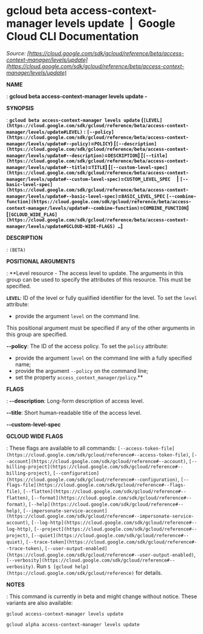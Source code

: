 # gcloud beta access-context-manager levels update  |  Google Cloud CLI Documentation

*Source: [https://cloud.google.com/sdk/gcloud/reference/beta/access-context-manager/levels/update](https://cloud.google.com/sdk/gcloud/reference/beta/access-context-manager/levels/update)*

**NAME**

: **gcloud beta access-context-manager levels update -**

**SYNOPSIS**

: **`gcloud beta access-context-manager levels update` (`[LEVEL](https://cloud.google.com/sdk/gcloud/reference/beta/access-context-manager/levels/update#LEVEL)` : `[--policy](https://cloud.google.com/sdk/gcloud/reference/beta/access-context-manager/levels/update#--policy)`=`POLICY`) [`[--description](https://cloud.google.com/sdk/gcloud/reference/beta/access-context-manager/levels/update#--description)`=`DESCRIPTION`] [`[--title](https://cloud.google.com/sdk/gcloud/reference/beta/access-context-manager/levels/update#--title)`=`TITLE`] [`[--custom-level-spec](https://cloud.google.com/sdk/gcloud/reference/beta/access-context-manager/levels/update#--custom-level-spec)`=`CUSTOM_LEVEL_SPEC`     | `[--basic-level-spec](https://cloud.google.com/sdk/gcloud/reference/beta/access-context-manager/levels/update#--basic-level-spec)`=`BASIC_LEVEL_SPEC` `[--combine-function](https://cloud.google.com/sdk/gcloud/reference/beta/access-context-manager/levels/update#--combine-function)`=`COMBINE_FUNCTION`] [`[GCLOUD_WIDE_FLAG](https://cloud.google.com/sdk/gcloud/reference/beta/access-context-manager/levels/update#GCLOUD-WIDE-FLAGS) …`]**

**DESCRIPTION**

: `(BETA)`

**POSITIONAL ARGUMENTS**

: **Level resource - The access level to update. The arguments in this group can be
used to specify the attributes of this resource.
This must be specified.

**`LEVEL`**:
ID of the level or fully qualified identifier for the level.
To set the `level` attribute:

- provide the argument `level` on the command line.

This positional argument must be specified if any of the other arguments in this
group are specified.

**--policy**:
The ID of the access policy.
To set the `policy` attribute:

- provide the argument `level` on the command line with a fully
specified name;
- provide the argument `--policy` on the command line;
- set the property `access_context_manager/policy`.**

**FLAGS**

: **--description**:
Long-form description of access level.

**--title**:
Short human-readable title of the access level.

**--custom-level-spec**

**GCLOUD WIDE FLAGS**

: These flags are available to all commands: `[--access-token-file](https://cloud.google.com/sdk/gcloud/reference#--access-token-file)`,
`[--account](https://cloud.google.com/sdk/gcloud/reference#--account)`, `[--billing-project](https://cloud.google.com/sdk/gcloud/reference#--billing-project)`,
`[--configuration](https://cloud.google.com/sdk/gcloud/reference#--configuration)`,
`[--flags-file](https://cloud.google.com/sdk/gcloud/reference#--flags-file)`,
`[--flatten](https://cloud.google.com/sdk/gcloud/reference#--flatten)`, `[--format](https://cloud.google.com/sdk/gcloud/reference#--format)`, `[--help](https://cloud.google.com/sdk/gcloud/reference#--help)`, `[--impersonate-service-account](https://cloud.google.com/sdk/gcloud/reference#--impersonate-service-account)`,
`[--log-http](https://cloud.google.com/sdk/gcloud/reference#--log-http)`,
`[--project](https://cloud.google.com/sdk/gcloud/reference#--project)`, `[--quiet](https://cloud.google.com/sdk/gcloud/reference#--quiet)`, `[--trace-token](https://cloud.google.com/sdk/gcloud/reference#--trace-token)`, `[--user-output-enabled](https://cloud.google.com/sdk/gcloud/reference#--user-output-enabled)`,
`[--verbosity](https://cloud.google.com/sdk/gcloud/reference#--verbosity)`.
Run `$ [gcloud help](https://cloud.google.com/sdk/gcloud/reference)` for details.

**NOTES**

: This command is currently in beta and might change without notice. These
variants are also available:

```
gcloud access-context-manager levels update
```

```
gcloud alpha access-context-manager levels update
```